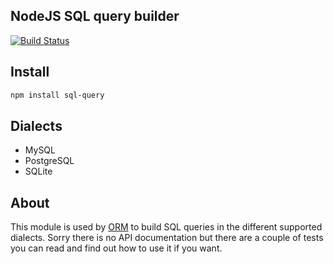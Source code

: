## NodeJS SQL query builder

[![Build Status](https://secure.travis-ci.org/dresende/node-sql-query.png?branch=master)](http://travis-ci.org/dresende/node-sql-query)

## Install

```sh
npm install sql-query
```

## Dialects

- MySQL
- PostgreSQL
- SQLite

## About

This module is used by [ORM](http://dresende.github.com/node-orm2) to build SQL queries in the different supported dialects. Sorry there is no API documentation but there are a couple of tests you can read and find out how to use it if you want.
